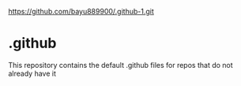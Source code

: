 https://github.com/bayu889900/.github-1.git
# .github

This repository contains the default .github files for repos that do not already have it
